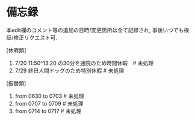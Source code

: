 # 備忘録　
本edit欄のコメント等の追加の日時/変更箇所は全て記録され,
事後いつでも検証/修正リクエスト可.

[休暇類］
1) 7/20 11:50^13:20 の30分を通院のため時間休暇　# 未処理
2) 7/29 終日人間ドッグのため特別休暇            # 未処理

[振替類]
1) from 0630 to 0703 # 未処理
2) from 0707 to 0709 # 未処理
3) from 0714 to 0717 # 未処理


